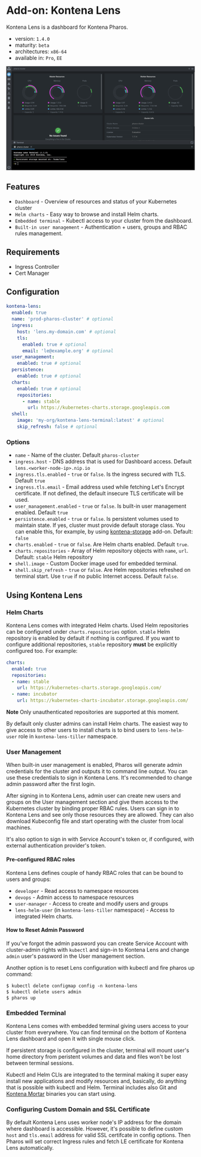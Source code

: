 # Add-on: Kontena Lens

Kontena Lens is a dashboard for Kontena Pharos.

- version: `1.4.0`
- maturity: `beta`
- architectures: `x86-64`
- available in: `Pro`, `EE`

![Lens Dashboard](/images/lens-dashboard.png)
## Features

- `Dashboard` - Overview of resources and status of your Kubernetes cluster
- `Helm charts` - Easy way to browse and install Helm charts.
- `Embedded terminal` - Kubectl access to your cluster from the dashboard.
- `Built-in user management` - Authentication + users, groups and RBAC rules management.

## Requirements
- Ingress Controller
- Cert Manager

## Configuration

```yaml
kontena-lens:
  enabled: true
  name: 'prod-pharos-cluster' # optional
  ingress:
    host: 'lens.my-domain.com' # optional
    tls:
      enabled: true # optional
      email: 'le@example.org' # optional
  user_management:
    enabled: true # optional
  persistence:
    enabled: true # optional
  charts:
    enabled: true # optional
    repositories:
      - name: stable
        url: https://kubernetes-charts.storage.googleapis.com
  shell:
    image: 'my-org/kontena-lens-terminal:latest' # optional
    skip_refresh: false # optional
```

### Options

- `name` - Name of the cluster. Default `pharos-cluster`
- `ingress.host` - DNS address that is used for Dashboard access. Default `lens.<worker-node-ip>.nip.io`
- `ingress.tls.enabled` - `true` or `false`. Is the ingress secured with TLS. Default `true`
- `ingress.tls.email` - Email address used while fetching Let's Encrypt certificate. If not defined, the default insecure TLS certificate will be used.
- `user_management.enabled` - `true` or `false`. Is built-in user management enabled. Default `true`
- `persistence.enabled` - `true` or `false`. Is persistent volumes used to maintain state. If yes, cluster must provide default storage class. You can enable this, for example, by using [kontena-storage](./kontena-storage.html) add-on. Default: `false`
- `charts.enabled` - `true` or `false`. Are Helm charts enabled. Default `true`.
- `charts.repositories` - Array of Helm repository objects with `name`, `url`. Default: `stable` Helm repository
- `shell.image` - Custom Docker image used for embedded terminal.
- `shell.skip_refresh` - `true` or `false`. Are Helm repositories refreshed on terminal start. Use `true` if no public Internet access. Default `false`.

## Using Kontena Lens

### Helm Charts

Kontena Lens comes with integrated Helm charts. Used Helm repositories can be configured under `charts.repositories` option. `stable` Helm repository is enabled by default if nothing is configured. If you want to configure additional repositories, `stable` repository **must** be explicitly configured too. For example:

```yaml
charts:
  enabled: true
  repositories:
  - name: stable
    url: https://kubernetes-charts.storage.googleapis.com/
  - name: incubator
    url: https://kubernetes-charts-incubator.storage.googleapis.com/
```

**Note** Only unauthenticated repositories are supported at this moment.

By default only cluster admins can install Helm charts. The easiest way to give access to other users to install charts is to bind users to `lens-helm-user` role in `kontena-lens-tiller` namespace.

### User Management

When built-in user management is enabled, Pharos will generate admin credentials for the cluster and outputs it to command line output. You can use these credentials to sign in Kontena Lens. It's recommended to change admin password after the first login.

After signing in to Kontena Lens, admin user can create new users and groups on the User management section and give them access to the Kubernetes cluster by binding proper RBAC rules. Users can sign in to Kontena Lens and see only those resources they are allowed. They can also download Kubeconfig file and start operating with the cluster from local machines.

It's also option to sign in with Service Account's token or, if configured, with external authentication provider's token.

#### Pre-configured RBAC roles

Kontena Lens defines couple of handy RBAC roles that can be bound to users and groups:
- `developer` - Read access to namespace resources
- `devops` - Admin access to namespace resources
- `user-manager` - Access to create and modify users and groups
- `lens-helm-user` (in `kontena-lens-tiller` namespace) - Access to integrated Helm charts.

#### How to Reset Admin Password

If you've forgot the admin password you can create Service Account with cluster-admin rights with `kubectl` and sign-in to Kontena Lens and change `admin` user's password in the User management section.

Another option is to reset Lens configuration with kubectl and fire pharos up command:
```
$ kubectl delete configmap config -n kontena-lens
$ kubectl delete users admin
$ pharos up
```


### Embedded Terminal

Kontena Lens comes with embedded terminal giving users access to your cluster from everywhere. You can find terminal on the bottom of Kontena Lens dashboard and open it with single mouse click.

If persistent storage is configured in the cluster, terminal will mount user's home directory from peristent volumes and data and files won't be lost between terminal sessions.

Kubectl and Helm CLIs are integrated to the terminal making it super easy install new applications and modify resources and, basically, do anything that is possible with kubectl and Helm. Terminal includes also Git and [Kontena Mortar](https://github.com/kontena/mortar) binaries you can start using.

### Configuring Custom Domain and SSL Certificate

By default Kontena Lens uses worker node's IP address for the domain where dashboard is accessible. However, it's possible to define custom `host` and `tls.email` address for valid SSL certifcate in config options. Then Pharos will set correct Ingress rules and fetch LE certificate for Kontena Lens automatically.
